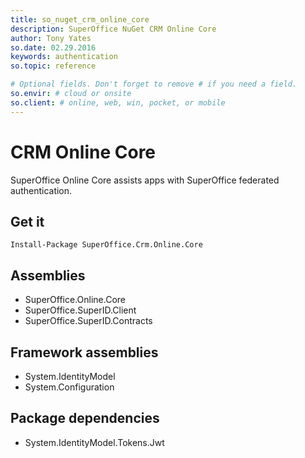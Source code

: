 ```yaml
---
title: so_nuget_crm_online_core
description: SuperOffice NuGet CRM Online Core
author: Tony Yates
so.date: 02.29.2016
keywords: authentication
so.topic: reference

# Optional fields. Don't forget to remove # if you need a field.
so.envir: # cloud or onsite
so.client: # online, web, win, pocket, or mobile
---
```


# CRM Online Core

SuperOffice Online Core assists apps with SuperOffice federated authentication.

## Get it

`Install-Package SuperOffice.Crm.Online.Core`

## Assemblies

* SuperOffice.Online.Core
* SuperOffice.SuperID.Client
* SuperOffice.SuperID.Contracts

## Framework assemblies

* System.IdentityModel
* System.Configuration

## Package dependencies

* System.IdentityModel.Tokens.Jwt
